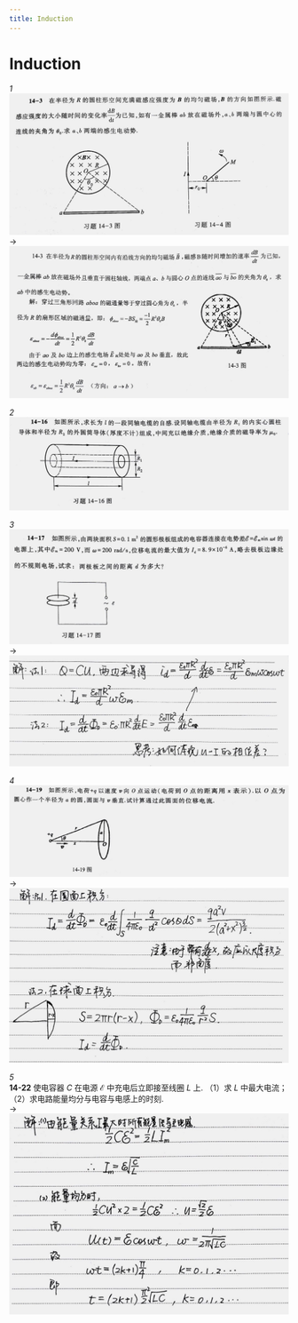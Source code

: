 ```yaml
---
title: Induction
---
```


# Induction

*1*  
<img src="assets/030-induction-01-0.jpg" />  
->   
<img class="ansimg" src="assets/030-induction-01-1.jpg" />  

*2*  
<img src="assets/030-induction-02-0.jpg" />   

*3*  
<img src="assets/030-induction-03-0.jpg" />   
->  
<img class="ansimg" src="assets/030-induction-03-1.jpg" />

*4*  
<img src="assets/030-induction-04-0.jpg" />  
->   
<img class="ansimg" src="assets/030-induction-04-1.jpg" />  

*5*  
**14-22** 使电容器 $C$ 在电源 $\mathscr{E}$ 中充电后立即接至线圈 $L$ 上. （1）求 $L$ 中最大电流；（2）求电路能量均分与电容与电感上的时刻.  
->  
<img class="ansimg" src="assets/030-induction-05-1.jpg" />
